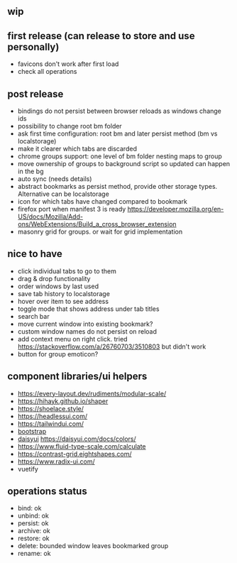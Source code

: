 ## wip

## first release (can release to store and use personally)
- favicons don't work after first load
- check all operations

## post release
- bindings do not persist between browser reloads as windows change ids
- possibility to change root bm folder
- ask first time configuration: root bm and later persist method (bm vs localstorage)
- make it clearer which tabs are discarded
- chrome groups support: one level of bm folder nesting maps to group
- move ownership of groups to background script so updated can happen in the bg
- auto sync (needs details)
- abstract bookmarks as persist method, provide other storage types. Alternative can be localstorage
- icon for which tabs have changed compared to bookmark
- firefox port when manifest 3 is ready https://developer.mozilla.org/en-US/docs/Mozilla/Add-ons/WebExtensions/Build_a_cross_browser_extension
- masonry grid for groups. or wait for grid implementation

## nice to have
- click individual tabs to go to them
- drag & drop functionality
- order windows by last used
- save tab history to localstorage
- hover over item to see address
- toggle mode that shows address under tab titles
- search bar
- move current window into existing bookmark?
- custom window names do not persist on reload
- add context menu on right click. tried https://stackoverflow.com/a/26760703/3510803 but didn't work 
- button for group emoticon?
  
## component libraries/ui helpers
- https://every-layout.dev/rudiments/modular-scale/
- https://hihayk.github.io/shaper
- https://shoelace.style/
- https://headlessui.com/
- https://tailwindui.com/
- [bootstrap](https://getbootstrap.com/docs/5.3/examples/)
- [daisyui](https://daisyui.com/theme-generator/) https://daisyui.com/docs/colors/
- https://www.fluid-type-scale.com/calculate
- https://contrast-grid.eightshapes.com/
- https://www.radix-ui.com/
- vuetify


## operations status
- bind: ok
- unbind: ok
- persist: ok
- archive: ok
- restore: ok
- delete: bounded window leaves bookmarked group
- rename: ok